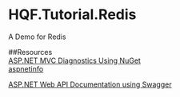 # HQF.Tutorial.Redis

A Demo for Redis

##Resources  
[ASP.NET MVC Diagnostics Using NuGet](http://haacked.com/archive/2010/12/05/asp-net-mvc-diagnostics-using-nuget.aspx/)   
[aspnetinfo](https://aspnetinfo.codeplex.com/)   



[ASP.NET Web API Documentation using Swagger](http://bitoftech.net/2014/08/25/asp-net-web-api-documentation-using-swagger/)   